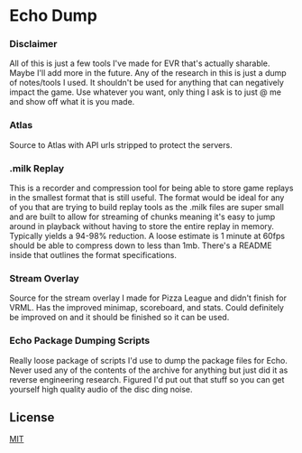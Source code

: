 # Echo Dump
### Disclaimer
All of this is just a few tools I've made for EVR that's actually sharable. Maybe I'll add more in the future. Any of the research in this is just a dump of notes/tools I used. It shouldn't be used for anything that can negatively impact the game. Use whatever you want, only thing I ask is to just @ me and show off what it is you made.

### Atlas
Source to Atlas with API urls stripped to protect the servers.

### .milk Replay
This is a recorder and compression tool for being able to store game replays in the smallest format that is still useful. The format would be ideal for any of you that are trying to build replay tools as the .milk files are super small and are built to allow for streaming of chunks meaning it's easy to jump around in playback without having to store the entire replay in memory. Typically yields a 94-98% reduction. A loose estimate is 1 minute at 60fps should be able to compress down to less than 1mb. There's a README inside that outlines the format specifications. 

### Stream Overlay
Source for the stream overlay I made for Pizza League and didn't finish for VRML. Has the improved minimap, scoreboard, and stats. Could definitely be improved on and it should be finished so it can be used.

### Echo Package Dumping Scripts
Really loose package of scripts I'd use to dump the package files for Echo. Never used any of the contents of the archive for anything but just did it as reverse engineering research. Figured I'd put out that stuff so you can get yourself high quality audio of the disc ding noise.

## License
[MIT](https://choosealicense.com/licenses/mit/)